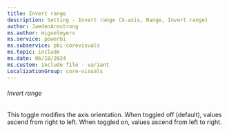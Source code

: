```yaml
---
title: Invert range
description: Setting - Invert range (X-axis, Range, Invert range)
author: JaedenArmstrong
ms.author: miguelmyers
ms.service: powerbi
ms.subservice: pbi-corevisuals
ms.topic: include
ms.date: 06/18/2024
ms.custom: include file - variant
LocalizationGroup: core-visuals
---
```

###### Invert range
This toggle modifies the axis orientation. When toggled off (default), values ascend from right to left. When toggled on, values ascend from left to right.

